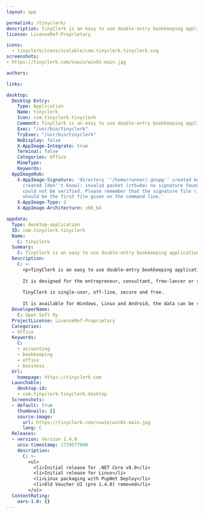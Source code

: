 ```yaml
---
layout: app

permalink: /tinyclerk/
description: TinyClerk is an easy to use double-entry bookkeeping application
license: LicenseRef-Proprietary

icons:
  - tinyclerk/icons/scalable/com.tinyclerk.tinyclerk.svg
screenshots:
- https://tinyclerk.com/sswin/win01-main.jpg

authors:

links:

desktop:
  Desktop Entry:
    Type: Application
    Name: tinyclerk
    Icon: com.tinyclerk.tinyclerk
    Comment: TinyClerk is an easy to use double-entry bookkeeping application
    Exec: "/usr/bin/tinyclerk"
    TryExec: "/usr/bin/tinyclerk"
    NoDisplay: false
    X-AppImage-Integrate: true
    Terminal: false
    Categories: Office
    MimeType: 
    Keywords: 
  AppImageHub:
    X-AppImage-Signature: 'directory ''/home/runner/.gnupg'' created keybox ''/home/runner/.gnupg/pubring.kbx''
      created [don''t know]: invalid packet (ctb=0a) no signature found the signature
      could not be verified. Please remember that the signature file (.sig or .asc)
      should be the first file given on the command line.'
    X-AppImage-Type: 2
    X-AppImage-Architecture: x86_64

appdata:
  Type: desktop-application
  ID: com.tinyclerk.tinyclerk
  Name:
    C: tinyclerk
  Summary:
    C: TinyClerk is an easy to use double-entry bookkeeping application
  Description:
    C: >-
      <p>TinyClerk is an easy to use double-entry bookkeeping application.
  
      It is designed for the entrepreneur, consultant, free-lancer or small-business owner who wants to do his own bookkeeping.
  
      TinyClerk is single-user, off-line, secure and free.
  
      It is available for Windows, Linux and Android, the data can be shared with multiple devices and across platforms.</p>
  DeveloperName:
    C: Open Soft Oy
  ProjectLicense: LicenseRef-Proprietary
  Categories:
  - Office
  Keywords:
    C:
    - accounting
    - bookkeeping
    - office
    - business
  Url:
    homepage: https://tinyclerk.com
  Launchable:
    desktop-id:
    - com.tinyclerk.tinyclerk.desktop
  Screenshots:
  - default: true
    thumbnails: []
    source-image:
      url: https://tinyclerk.com/sswin/win01-main.jpg
      lang: C
  Releases:
  - version: Version 1.4.0
    unix-timestamp: 1739577600
    description:
      C: >-
        <ul>
          <li>Initial release for .NET Core v8.0</li>
          <li>Initial release for Linux</li>
          <li>Linux packaging with PupNet Deploy</li>
          <li>Old Voucher UI (pre 1.4.0) removed</li>
        </ul>
  ContentRating:
    oars-1.0: {}
---
```

